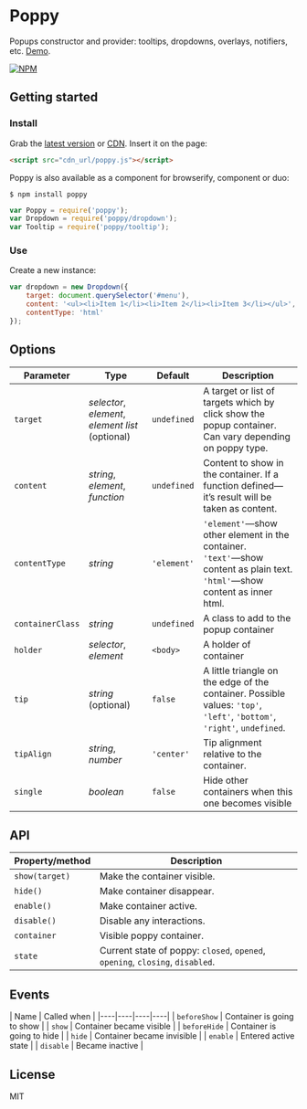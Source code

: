 # Poppy

Popups constructor and provider: tooltips, dropdowns, overlays, notifiers, etc. [Demo](http://dfcreative.github.io/poppy).

[![NPM](https://nodei.co/npm/poppy.png?downloads=true&downloadRank=true&stars=true)](https://nodei.co/npm/poppy/)


## Getting started

### Install

Grab the [latest version](todo) or [CDN](todo). Insert it on the page:

```html
<script src="cdn_url/poppy.js"></script>
```

Poppy is also available as a component for browserify, component or duo:

`$ npm install poppy`

```js
var Poppy = require('poppy');
var Dropdown = require('poppy/dropdown');
var Tooltip = require('poppy/tooltip');
```

### Use

Create a new instance:

```js
var dropdown = new Dropdown({
	target: document.querySelector('#menu'),
	content: '<ul><li>Item 1</li><li>Item 2</li><li>Item 3</li></ul>',
	contentType: 'html'
});
```


## Options

| Parameter | Type | Default | Description |
|----|----|----|----|
| `target` | _selector_, _element_, _element list_ (optional) | `undefined` | A target or list of targets which by click show the popup container. Can vary depending on poppy type. |
| `content` | _string_, _element_, _function_ | `undefined` | Content to show in the container. If a function defined—it’s result will be taken as content. |
| `contentType` | _string_ | `'element'` | `'element'`—show other element in the container.<br/>`'text'`—show content as plain text.<br/>`'html'`—show content as inner html. |
| `containerClass` | _string_ | `undefined` | A class to add to the popup container |
| `holder` | _selector_, _element_ | `<body>` | A holder of container |
| `tip` | _string_ (optional) | `false` | A little triangle on the edge of the container. Possible values: `'top'`, `'left'`, `'bottom'`, `'right'`, `undefined`. |
| `tipAlign` | _string_, _number_ | `'center'` | Tip alignment relative to the container. |
| `single` | _boolean_ | `false` | Hide other containers when this one becomes visible |


## API

| Property/method | Description |
|----|----|
| `show(target)` | Make the container visible. |
| `hide()` | Make container disappear. |
| `enable()` | Make container active. |
| `disable()` | Disable any interactions. |
| `container` | Visible poppy container. |
| `state` | Current state of poppy: `closed`, `opened`, `opening`, `closing`, `disabled`. |


## Events

| Name | Called when |
|----|----|----|----|
| `beforeShow` | Container is going to show |
| `show` | Container became visible |
| `beforeHide` | Container is going to hide |
| `hide` | Container became invisible |
| `enable` | Entered active state |
| `disable` | Became inactive |


## License

MIT
